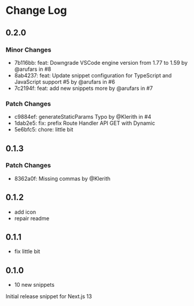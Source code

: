 # Change Log

## 0.2.0

### Minor Changes

- 7b116bb: feat: Downgrade VSCode engine version from 1.77 to 1.59 by @arufars in #8
- 8ab4237: feat: Update snippet configuration for TypeScript and JavaScript support #5 by @arufars in #6
- 7c2194f: feat: add new snippets more by @arufars in #7

### Patch Changes

- c9884ef: generateStaticParams Typo by @Klerith in #4
- 1dab2e5: fix: prefix Route Handler API GET with Dynamic
- 5e6bfc5: chore: little bit

## 0.1.3

### Patch Changes

- 8362a0f: Missing commas by @Klerith

## 0.1.2

- add icon
- repair readme

## 0.1.1

- fix little bit

## 0.1.0

- 10 new snippets

Initial release snippet for Next.js 13
